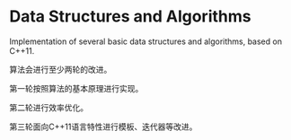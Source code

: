 # Data Structures and Algorithms

Implementation of several basic data structures and algorithms, based on C++11.

算法会进行至少两轮的改进。

第一轮按照算法的基本原理进行实现。

第二轮进行效率优化。

第三轮面向C++11语言特性进行模板、迭代器等改进。

